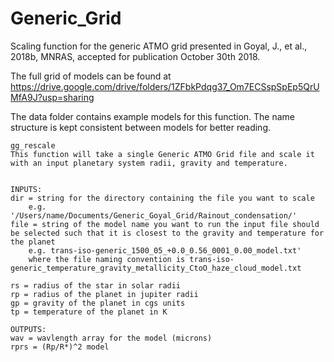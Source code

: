 # Generic_Grid
Scaling function for the generic ATMO grid presented in Goyal, J., et al., 2018b, MNRAS, accepted for publication October 30th 2018.

The full grid of models can be found at https://drive.google.com/drive/folders/1ZFbkPdqg37_Om7ECSspSpEp5QrUMfA9J?usp=sharing

The data folder contains example models for this function. The name structure is kept consistent between models for better reading.

	gg_rescale
	This function will take a single Generic ATMO Grid file and scale it 
	with an input planetary system radii, gravity and temperature. 


	INPUTS:
	dir = string for the directory containing the file you want to scale
		e.g. '/Users/name/Documents/Generic_Goyal_Grid/Rainout_condensation/'
	file = string of the model name you want to run the input file should be selected such that it is closest to the gravity and temperature for the planet
		e.g. trans-iso-generic_1500_05_+0.0_0.56_0001_0.00_model.txt' 
		where the file naming convention is trans-iso-generic_temperature_gravity_metallicity_CtoO_haze_cloud_model.txt

	rs = radius of the star in solar radii
	rp = radius of the planet in jupiter radii
	gp = gravity of the planet in cgs units
	tp = temperature of the planet in K

	OUTPUTS:
	wav = wavlength array for the model (microns)
	rprs = (Rp/R*)^2 model
	
